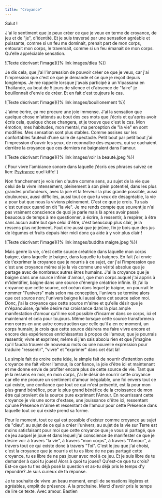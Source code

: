 ```yaml
---
title: "Croyance"
---
```

Salut !

J'ai le sentiment que je peux créer ce que je veux en terme de croyance, de jeu et de "je", d'identité.
Et je suis traversé par une sensation agréable et puissante, comme si un feu me dominait, prenait part de mon corps, entourait mon corps, le traversait, comme si un feu émanait de mon corps. Qu'elle appréciable sensation.

![Texte décrivant l'image]({% link images/dieu %})

Je dis cela, que j'ai l'impression de pouvoir créer ce que je veux, car j'ai l'impression que c'est ce que je demande et ce que je reçoit depuis longtemps.
Je me rappelle lorsque j'avais participé à un Vipassana en Thaïlande, au bout de 5 jours de silence et d'absence de "faire" je bouillonnait d'envie de créer.
Et en fait c'est toujours le cas.

![Texte décrivant l'image]({% link images/bouillonement %})

J'aime écrire, ça me procure une joie immense. J'ai la sensation que quelque chose m'attends au bout des ces mots que j'écris et qu'après avoir écris cela, quelque chose changera, et je trouve que c'est le cas. 
Mon émotion, mes habitudes, mon mental, ma perception de "la vie" en sont modifiés. Mes sensation sont plus stables. Comme assises sur les confortables fauteuil d'une salle de spectacle.
Petit bout par petit bout j'ai l'impression d'ouvrir les yeux, de reconnaître des espaces, qui se cachaient derrière la croyance que ces derniers ne baignaient dans l'amour.

![Texte décrivant l'image]({% link images/voir la beauté.jpeg %})

( Pour vivre l'ambiance sonore dans laquelle j'écris ces phrases suivez ce lien: <a href="https://www.youtube.com/watch?v=D2YuHXtrgZk">Psytrance</a>
 quel kiffe! )

Non franchement je vois rien d'autre comme sens, au sujet de la vie que celui de la vivre intensément, pleinement à son plein potentiel, dans les plus grandes profondeurs, avec la joie et la ferveur la plus grande possible, aussi douloureux, aussi difficiles, aussi tout ce que tu veux de désagréable, la vie a pour but que nous la vivions pleinement. C'est ce que je crois.
Tu sais c'est curieux quand on dit "la vie". Je me rends compte que souvent je n'ai pas vraiment conscience de quoi je parle mais là après avoir passé beaucoup de temps à me questionner, à écrire, à ressentir, à respirer, à être sans aucun autre but que celui d'être, c'est beaucoup plus clair, je la ressens plus nettement. 
Faut dire aussi que je jeûne, fin je bois que des jus de légumes et fruits depuis hier midi donc ça aide à y voir plus clair !

![Texte décrivant l'image]({% link images/buddha maigre.jpeg %})

Mais genre la vie, c'est cette source créatrice dans laquelle mon corps baigne, dans laquelle je baigne, dans laquelle tu baignes.
En fait j'ai envie de t'exprimer la croyance que je nourris à ce sujet, car j'ai l'impression que c'est une croyance même si je la vis comme une vérité absolue que je partage avec de nombreux autres êtres humains.
J'ai la croyance que je baigne dans une source infinie d'amour, que mon corps auquel j'ai appris à m'identifier, baigne dans une source d'énergie créatrice infinie.
Et j'ai la croyance que cette source, cet océan dans lequel je baigne, on pourrait le nommer "l'univers" mais selon ma conception, l'univers se termine alors que cet source non; l'univers baigne lui aussi dans cet source selon moi.
Donc, j'ai la croyance que cette source m'aime et qu'elle désir que je m'épanouisse, qu'elle désire ma croissance dans la plus ample manifestation d'amour qu'il me soit possible d'incarner dans ce corps, ici et maintenant et cela pour toujours.
Même lorsque cette source transformera mon corps en une autre construction que celle qu'il a en ce moment, un corps humain; je crois que cette source désirera me faire vivre encore et encore des expériences enrichissantes à propos de l'amour, que je pourrais ressentir, vivre et exprimer, même si j'en sais absolu rien et que j'imagine qu'il faudra trouver de nouveaux mots ou une nouvelle expression pour traduire "ressentir", "vivre" et "exprimer" dans cet état là!

Le simple fait de croire cette idée, le simple fait de nourrir d'attention cette croyance me fait vibrer l'amour, la confiance, la joie d'être ici et maintenant et me donne envie de profiter encore plus de cette source de vie. 
Tant que je la ressens en moi, en mon corps, j'ai le désir de nourrir cette croyance car elle me procure un sentiment d'amour inégalable, une foi envers tout ce qui existe, une confiance que tout ce qui m'est présenté, est là pour mon plus grand bénéfice, pour le plus grand bénéfice de la croissance de mon être qui provient de la source pure exprimant l'Amour.
En nourrissant cette croyance je vis une sorte d'extase, une jouissance d'être ici, ressentant qu'une Présence m'aime et ressentant de l'amour pour cette Présence dans laquelle tout ce qui existe prend sa forme.



Pour le moment, tout ce qui est possible d'exister comme croyance au sujet de "dieu", au sujet de ce qui a créer l'univers, au sujet de la vie sur Terre est moins satisfaisant pour moi que cette croyance que je vous ai partagé, que ce jeu auquel je joue et dans lequel j'ai conscience de manifester ce que je désire voir à travers "la vie", à travers "mon corps", à travers "l'Amour", à travers tout ce qui existe donc à travers "Toi".
C'est le jeu que j'ai choisi, c'est la croyance que je nourris et tu es libre de ne pas partagé cette croyance, tu es libre de ne pas jouer avec moi à ce jeu.
Et je suis libre de te demander à quoi tu joues!
Alors à quoi tu joues? Qu'est-ce que tu crois? Est-ce que tu t'es déjà posé la question et as-tu déjà pris le temps d'y répondre?
Je suis curieux de ta réponse.

Je te souhaite de vivre un beau moment, empli de sensations légères et agréables, emplit de présence.
A la prochaine.
Merci d'avoir pris le temps de lire ce texte.
Avec amour.
Bastien